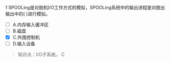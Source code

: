 1
SPOOLing是对脱机I/O工作方式的模拟，SPOOLing系统中的输出进程是对脱出输出中的( )进行模拟。
- [ ] A.内存输入缓冲区 
- [ ] B.磁盘 
- [x] C.外围控制机 
- [ ] D.输入设备

> 知识点：I/O子系统。
> C
